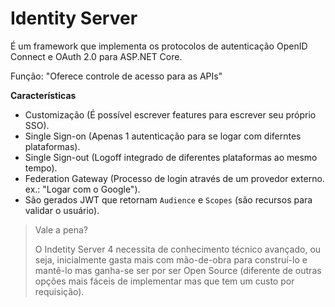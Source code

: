 # Identity Server

É um framework que implementa os protocolos de autenticação OpenID Connect e OAuth 2.0 para ASP.NET Core.

Função: "Oferece controle de acesso para as APIs"

**Características**

- Customização (É possível escrever features para escrever seu próprio SSO).
- Single Sign-on (Apenas 1 autenticação para se  logar com diferntes plataformas).
- Single Sign-out (Logoff integrado de diferentes plataformas ao mesmo tempo).
- Federation Gateway (Processo de login através de um provedor externo. ex.: "Logar com o Google").
- São gerados JWT que retornam `Audience` e `Scopes` (são recursos para validar o usuário).

> Vale a pena?
>
> O Indetity Server 4 necessita de conhecimento técnico avançado, ou seja, inicialmente gasta mais com mão-de-obra para construí-lo e mantê-lo mas ganha-se ser por ser Open Source (diferente de outras opções mais fáceis de implementar mas que tem um custo por requisição).

